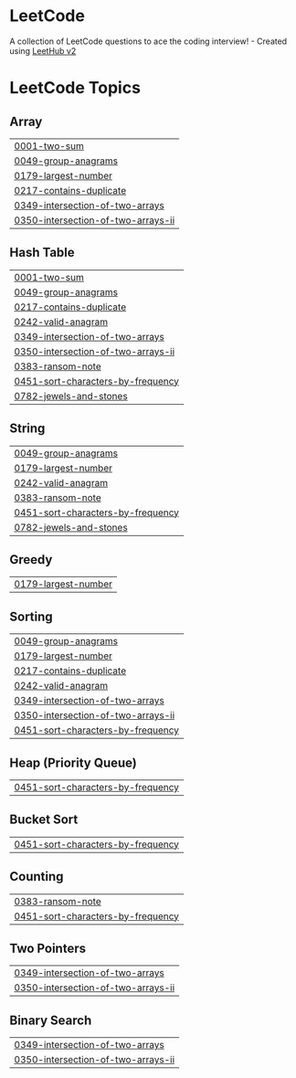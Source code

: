 # LeetCode
A collection of LeetCode questions to ace the coding interview! - Created using [LeetHub v2](https://github.com/arunbhardwaj/LeetHub-2.0)

<!---LeetCode Topics Start-->
# LeetCode Topics
## Array
|  |
| ------- |
| [0001-two-sum](https://github.com/antoniopater/LeetCode/tree/master/0001-two-sum) |
| [0049-group-anagrams](https://github.com/antoniopater/LeetCode/tree/master/0049-group-anagrams) |
| [0179-largest-number](https://github.com/antoniopater/LeetCode/tree/master/0179-largest-number) |
| [0217-contains-duplicate](https://github.com/antoniopater/LeetCode/tree/master/0217-contains-duplicate) |
| [0349-intersection-of-two-arrays](https://github.com/antoniopater/LeetCode/tree/master/0349-intersection-of-two-arrays) |
| [0350-intersection-of-two-arrays-ii](https://github.com/antoniopater/LeetCode/tree/master/0350-intersection-of-two-arrays-ii) |
## Hash Table
|  |
| ------- |
| [0001-two-sum](https://github.com/antoniopater/LeetCode/tree/master/0001-two-sum) |
| [0049-group-anagrams](https://github.com/antoniopater/LeetCode/tree/master/0049-group-anagrams) |
| [0217-contains-duplicate](https://github.com/antoniopater/LeetCode/tree/master/0217-contains-duplicate) |
| [0242-valid-anagram](https://github.com/antoniopater/LeetCode/tree/master/0242-valid-anagram) |
| [0349-intersection-of-two-arrays](https://github.com/antoniopater/LeetCode/tree/master/0349-intersection-of-two-arrays) |
| [0350-intersection-of-two-arrays-ii](https://github.com/antoniopater/LeetCode/tree/master/0350-intersection-of-two-arrays-ii) |
| [0383-ransom-note](https://github.com/antoniopater/LeetCode/tree/master/0383-ransom-note) |
| [0451-sort-characters-by-frequency](https://github.com/antoniopater/LeetCode/tree/master/0451-sort-characters-by-frequency) |
| [0782-jewels-and-stones](https://github.com/antoniopater/LeetCode/tree/master/0782-jewels-and-stones) |
## String
|  |
| ------- |
| [0049-group-anagrams](https://github.com/antoniopater/LeetCode/tree/master/0049-group-anagrams) |
| [0179-largest-number](https://github.com/antoniopater/LeetCode/tree/master/0179-largest-number) |
| [0242-valid-anagram](https://github.com/antoniopater/LeetCode/tree/master/0242-valid-anagram) |
| [0383-ransom-note](https://github.com/antoniopater/LeetCode/tree/master/0383-ransom-note) |
| [0451-sort-characters-by-frequency](https://github.com/antoniopater/LeetCode/tree/master/0451-sort-characters-by-frequency) |
| [0782-jewels-and-stones](https://github.com/antoniopater/LeetCode/tree/master/0782-jewels-and-stones) |
## Greedy
|  |
| ------- |
| [0179-largest-number](https://github.com/antoniopater/LeetCode/tree/master/0179-largest-number) |
## Sorting
|  |
| ------- |
| [0049-group-anagrams](https://github.com/antoniopater/LeetCode/tree/master/0049-group-anagrams) |
| [0179-largest-number](https://github.com/antoniopater/LeetCode/tree/master/0179-largest-number) |
| [0217-contains-duplicate](https://github.com/antoniopater/LeetCode/tree/master/0217-contains-duplicate) |
| [0242-valid-anagram](https://github.com/antoniopater/LeetCode/tree/master/0242-valid-anagram) |
| [0349-intersection-of-two-arrays](https://github.com/antoniopater/LeetCode/tree/master/0349-intersection-of-two-arrays) |
| [0350-intersection-of-two-arrays-ii](https://github.com/antoniopater/LeetCode/tree/master/0350-intersection-of-two-arrays-ii) |
| [0451-sort-characters-by-frequency](https://github.com/antoniopater/LeetCode/tree/master/0451-sort-characters-by-frequency) |
## Heap (Priority Queue)
|  |
| ------- |
| [0451-sort-characters-by-frequency](https://github.com/antoniopater/LeetCode/tree/master/0451-sort-characters-by-frequency) |
## Bucket Sort
|  |
| ------- |
| [0451-sort-characters-by-frequency](https://github.com/antoniopater/LeetCode/tree/master/0451-sort-characters-by-frequency) |
## Counting
|  |
| ------- |
| [0383-ransom-note](https://github.com/antoniopater/LeetCode/tree/master/0383-ransom-note) |
| [0451-sort-characters-by-frequency](https://github.com/antoniopater/LeetCode/tree/master/0451-sort-characters-by-frequency) |
## Two Pointers
|  |
| ------- |
| [0349-intersection-of-two-arrays](https://github.com/antoniopater/LeetCode/tree/master/0349-intersection-of-two-arrays) |
| [0350-intersection-of-two-arrays-ii](https://github.com/antoniopater/LeetCode/tree/master/0350-intersection-of-two-arrays-ii) |
## Binary Search
|  |
| ------- |
| [0349-intersection-of-two-arrays](https://github.com/antoniopater/LeetCode/tree/master/0349-intersection-of-two-arrays) |
| [0350-intersection-of-two-arrays-ii](https://github.com/antoniopater/LeetCode/tree/master/0350-intersection-of-two-arrays-ii) |
<!---LeetCode Topics End-->
